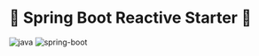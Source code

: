 🍃 Spring Boot Reactive Starter 🚀
===

![java](https://img.shields.io/badge/Java-v17-orange?style=flat-square)
![spring-boot](https://img.shields.io/badge/Spring%20Boot-v2.7.2-green?style=flat-square)
